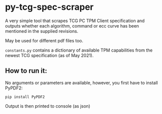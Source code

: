 # py-tcg-spec-scraper

A very simple tool that scrapes TCG PC TPM Client specification and outputs whether
each algorithm, command or ecc curve has been mentioned in the supplied revisions. 

May be used for different pdf files too.

`constants.py` contains a dictionary of available TPM capabilities from the newest TCG specification (as of May 2021).

## How to run it:

No arguments or parameters are available, however, you first have to install PyPDF2:

    pip install PyPDF2

Output is then printed to console (as json)